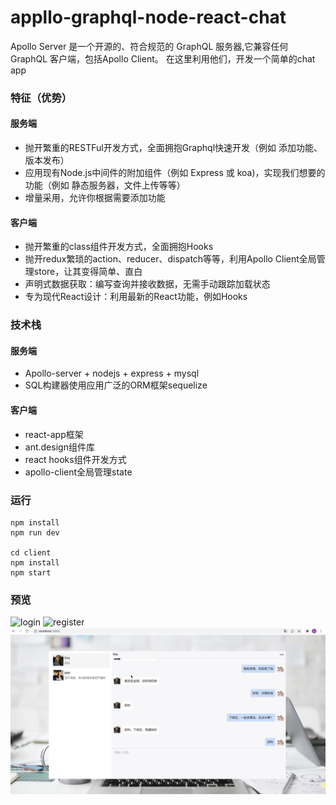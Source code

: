 # appllo-graphql-node-react-chat
Apollo Server 是一个开源的、符合规范的 GraphQL 服务器,它兼容任何 GraphQL 客户端，包括Apollo Client。
在这里利用他们，开发一个简单的chat app 

### 特征（优势）
#### 服务端
* 抛开繁重的RESTFul开发方式，全面拥抱Graphql快速开发（例如 添加功能、版本发布）
* 应用现有Node.js中间件的附加组件（例如 Express 或 koa)，实现我们想要的功能（例如 静态服务器，文件上传等等）
* 增量采用，允许你根据需要添加功能
#### 客户端
* 抛开繁重的class组件开发方式，全面拥抱Hooks
* 抛开redux繁琐的action、reducer、dispatch等等，利用Apollo Client全局管理store，让其变得简单、直白
* 声明式数据获取：编写查询并接收数据，无需手动跟踪加载状态
* 专为现代React设计：利用最新的React功能，例如Hooks

### 技术栈
#### 服务端
* Apollo-server + nodejs + express + mysql
* SQL构建器使用应用广泛的ORM框架sequelize
#### 客户端
* react-app框架
* ant.design组件库
* react hooks组件开发方式
* apollo-client全局管理state

### 运行
```
npm install
npm run dev

cd client
npm install
npm start
```
### 预览
![login](https://github.com/bsh00699/appllo-graphql-node-react-chat/blob/master/previewImg/login.png)
![register](https://github.com/bsh00699/appllo-graphql-node-react-chat/blob/master/previewImg/register.png)
![home](https://github.com/bsh00699/appllo-graphql-node-react-chat/blob/master/previewImg/home.png)



